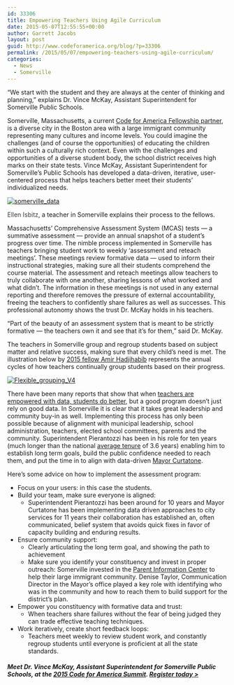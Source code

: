 ```yaml
---
id: 33306
title: Empowering Teachers Using Agile Curriculum
date: 2015-05-07T12:55:55+00:00
author: Garrett Jacobs
layout: post
guid: http://www.codeforamerica.org/blog/?p=33306
permalink: /2015/05/07/empowering-teachers-using-agile-curriculum/
categories:
  - News
  - Somerville
---
```

“We start with the student and they are always at the center of thinking and planning,” explains Dr. Vince McKay, Assistant Superintendent for Somerville Public Schools.

Somerville, Massachusetts, a current [Code for America Fellowship partner](http://www.codeforamerica.org/governments/somerville/), is a diverse city in the Boston area with a large immigrant community representing many cultures and income levels. You could imagine the challenges (and of course the opportunities) of educating the children within such a culturally rich context. Even with the challenges and opportunities of a diverse student body, the school district receives high marks on their state tests. Vince McKay, Assistant Superintendent for Somerville’s Public Schools has developed a data-driven, iterative, user-centered process that helps teachers better meet their students’ individualized needs.

[<img class="alignnone size-full wp-image-33314" src="http://www.codeforamerica.org/blog/wp-content/uploads/2015/05/somerville_data.jpg" alt="somerville_data" />](http://www.codeforamerica.org/blog/wp-content/uploads/2015/05/somerville_data.jpg)

<span style="color: #3d3c40;">Ellen Isbitz</span>, a teacher in Somerville explains their process to the fellows.

Massachusetts’ Comprehensive Assessment System (MCAS) tests — a summative assessment — provide an annual snapshot of a student’s progress over time. The nimble process implemented in Somerville has teachers bringing student work to weekly ‘assessment and reteach meetings’. These meetings review formative data — used to inform their instructional strategies, making sure all their students comprehend the course material. The assessment and reteach meetings allow teachers to truly collaborate with one another, sharing lessons of what worked and what didn’t. The information in these meetings is not used in any external reporting and therefore removes the pressure of external accountability, freeing the teachers to confidently share failures as well as successes. This professional autonomy shows the trust Dr. McKay holds in his teachers.

“Part of the beauty of an assessment system that is meant to be strictly formative — the teachers own it and see that it’s for them,” said Dr. McKay.

The teachers in Somerville group and regroup students based on subject matter and relative success, making sure that every child’s need is met. The illustration below by [2015 fellow Amir Hadjihabib](http://www.codeforamerica.org/people/amir-hadjihabib/) represents the annual cycles of how teachers continually group students based on their progress.

[<img class="aligncenter wp-image-33307" src="http://www.codeforamerica.org/blog/wp-content/uploads/2015/05/Flexible_grouping_V4.png" alt="Flexible_grouping_V4" />](http://www.codeforamerica.org/blog/wp-content/uploads/2015/05/Flexible_grouping_V4.png)

There have been many reports that show that when [teachers are empowered with data, students do better](http://www2.dataqualitycampaign.org/files/Data-Rich%20Year%20Infographic.pdf), but a good program doesn’t just rely on good data. In Somerville it is clear that it takes great leadership and community buy-in as well. Implementing this process has only been possible because of alignment with municipal leadership, school administration, teachers, elected school committees, parents and the community. Superintendent Pierantozzi has been in his role for ten years (much longer than the national [average tenure](http://blogs.edweek.org/edweek/District_Dossier/2014/11/urban_school_superintendent_te.html) of 3.6 years) enabling him to establish long term goals, build the public confidence needed to reach them, and put the time in to align with data-driven [Mayor Curtatone](http://www.somervillema.gov/departments/mayor).

Here&#8217;s some advice on how to implement the assessment program:

  * Focus on your users: in this case the students.
  * Build your team, make sure everyone is aligned: 
      * Superintendent Pierantozzi has been around for 10 years and Mayor Curtatone has been implementing data driven approaches to city services for 11 years their collaboration has established an, often communicated, belief system that avoids quick fixes in favor of capacity building and enduring results.
  * Ensure community support: 
      * Clearly articulating the long term goal, and showing the path to achievement
      * Make sure you identify your constituency and invest in proper outreach: Somerville invested in the [Parent Information Center](http://www.somerville.k12.ma.us/education/dept/dept.php?sectionid=1291) to help their large immigrant community. Denise Taylor, Communication Director in the Mayor’s office played a key role with identifying who was in the community and how to reach them to build support for the district&#8217;s plan.
  * Empower you constituency with formative data and trust: 
      * When teachers share failures without the fear of being judged they can trade effective teaching techniques.
  * Work iteratively, create short feedback loops: 
      * Teachers meet weekly to review student work, and constantly regroup students until everyone is proficient at all the state standards.

##### Meet Dr. Vince McKay, Assistant Superintendent for Somerville Public Schools, at the [2015 Code for America Summit](http://www.codeforamerica.org/summit/?source_codes=blog). [Register today >](http://www.codeforamerica.org/summit/?source_codes=blog)